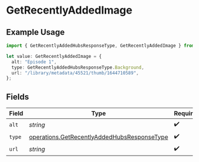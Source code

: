 # GetRecentlyAddedImage

## Example Usage

```typescript
import { GetRecentlyAddedHubsResponseType, GetRecentlyAddedImage } from "@lukehagar/plexjs/sdk/models/operations";

let value: GetRecentlyAddedImage = {
  alt: "Episode 1",
  type: GetRecentlyAddedHubsResponseType.Background,
  url: "/library/metadata/45521/thumb/1644710589",
};
```

## Fields

| Field                                                                                                             | Type                                                                                                              | Required                                                                                                          | Description                                                                                                       | Example                                                                                                           |
| ----------------------------------------------------------------------------------------------------------------- | ----------------------------------------------------------------------------------------------------------------- | ----------------------------------------------------------------------------------------------------------------- | ----------------------------------------------------------------------------------------------------------------- | ----------------------------------------------------------------------------------------------------------------- |
| `alt`                                                                                                             | *string*                                                                                                          | :heavy_check_mark:                                                                                                | N/A                                                                                                               | Episode 1                                                                                                         |
| `type`                                                                                                            | [operations.GetRecentlyAddedHubsResponseType](../../../sdk/models/operations/getrecentlyaddedhubsresponsetype.md) | :heavy_check_mark:                                                                                                | N/A                                                                                                               | background                                                                                                        |
| `url`                                                                                                             | *string*                                                                                                          | :heavy_check_mark:                                                                                                | N/A                                                                                                               | /library/metadata/45521/thumb/1644710589                                                                          |